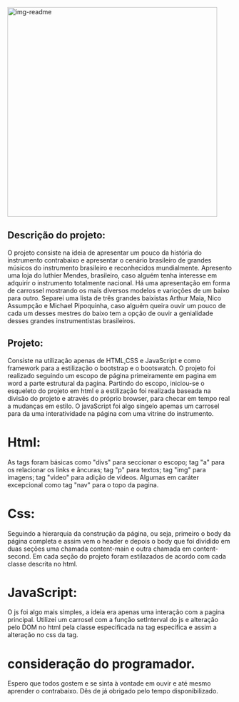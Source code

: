 <p aling ="center"> 
<img width="470px" src = "https://img.quizur.com/f/img6000f3f6d7b934.14748908.jpg?lastEdited=1610675196" alt="img-readme">
</p>

## Descrição do projeto:

O projeto consiste na ideia de apresentar um pouco da história do instrumento contrabaixo e apresentar o cenário brasileiro de grandes músicos do instrumento brasileiro e reconhecidos mundialmente. Apresento uma loja do luthier Mendes, brasileiro, caso alguém tenha interesse em adquirir o instrumento totalmente nacional.
Há uma apresentação em forma de carrossel mostrando os mais diversos modelos e varioções de um baixo para outro. Separei uma lista de três grandes baixistas Arthur Maia, Nico Assumpção e Michael Pipoquinha, caso alguém queira ouvir um pouco de cada um desses mestres do baixo tem a opção de ouvir a genialidade desses grandes instrumentistas brasileiros.

## Projeto: 

Consiste na utilização apenas de HTML,CSS e JavaScript e como framework para a estilização o bootstrap e o bootswatch. O projeto foi realizado seguindo um escopo de página primeiramente em pagina em word a parte estrutural da pagina. Partindo do escopo, iniciou-se o esqueleto do projeto em html e a estilização foi realizada baseada na divisão do projeto e através do próprio browser, para checar em tempo real a mudanças em estilo. O javaScript foi algo singelo apemas um carrosel para da uma interatividade na página com uma vitrine do instrumento.

# Html:

As tags foram básicas como "divs" para seccionar o escopo; tag "a" para os relacionar os links e âncuras; tag "p" para textos; tag "img" para imagens; tag "video" para adição de vídeos. Algumas em caráter excepcional como tag "nav" para o topo da pagina.

# Css:

Seguindo a hierarquia da construção da página, ou seja, primeiro o body da página completa e assim vem o header e depois o body que foi dividido em duas seções uma chamada content-main e outra chamada em content-second. Em cada seção do projeto foram estilazados de acordo com cada classe descrita no html.

# JavaScript:

O js foi algo mais simples, a ideia era apenas uma interação com a pagina principal. Utilizei um carrosel com a função setInterval do js e alteração pelo DOM no html pela classe especificada na tag específica e assim a alteração no css da tag.

# consideração do programador.

Espero que todos gostem e se sinta à vontade em ouvir e até mesmo aprender o contrabaixo. Dês de já obrigado pelo tempo disponibilizado.

